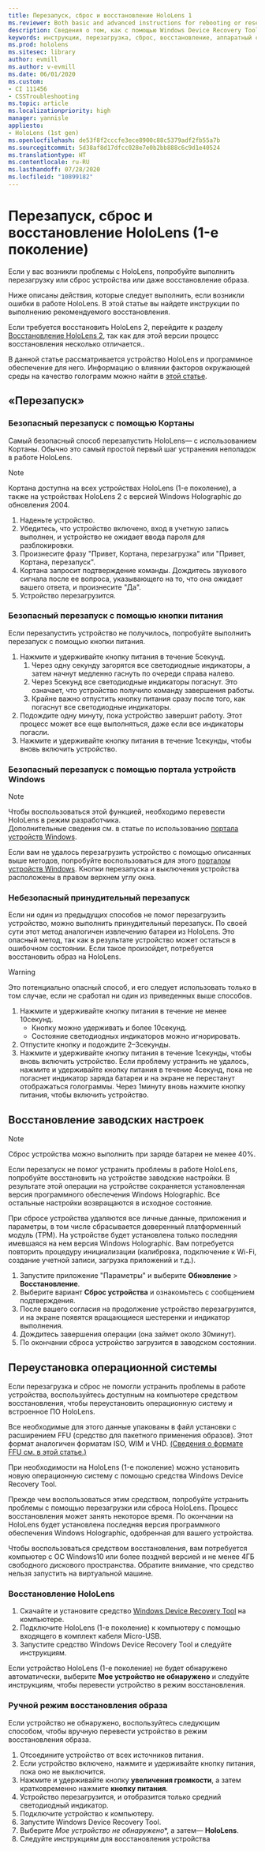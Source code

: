 ```yaml
---
title: Перезапуск, сброс и восстановление HoloLens 1
ms.reviewer: Both basic and advanced instructions for rebooting or resetting your HoloLens.
description: Сведения о том, как с помощью Windows Device Recovery Tool восстановить образ на устройство HoloLens первого поколения.
keywords: инструкции, перезагрузка, сброс, восстановление, аппаратный сброс, программный сброс, включение и выключение питания, HoloLens, завершение работы, wdrt, windows device recovery tool
ms.prod: hololens
ms.sitesec: library
author: evmill
ms.author: v-evmill
ms.date: 06/01/2020
ms.custom:
- CI 111456
- CSSTroubleshooting
ms.topic: article
ms.localizationpriority: high
manager: yannisle
appliesto:
- HoloLens (1st gen)
ms.openlocfilehash: de53f8f2cccfe3ece8900c88c5379adf2fb55a7b
ms.sourcegitcommit: 5d38af8d17dfcc028e7e0b2bb888c6c9d1e40524
ms.translationtype: HT
ms.contentlocale: ru-RU
ms.lasthandoff: 07/28/2020
ms.locfileid: "10899182"
---
```

# Перезапуск, сброс и восстановление HoloLens (1-е поколение)

Если у вас возникли проблемы с HoloLens, попробуйте выполнить перезагрузку или сброс устройства или даже восстановление образа.

Ниже описаны действия, которые следует выполнить, если возникли ошибки в работе HoloLens.  В этой статье вы найдете инструкции по выполнению рекомендуемого восстановления.

Если требуется восстановить HoloLens 2, перейдите к разделу [Восстановление HoloLens 2](https://docs.microsoft.com/hololens/hololens-recovery), так как для этой версии процесс восстановления несколько отличается..

В данной статье рассматривается устройство HoloLens и программное обеспечение для него. Информацию о влиянии факторов окружающей среды на качество голограмм можно найти в [этой статье](hololens-environment-considerations.md).

## «Перезапуск»

### Безопасный перезапуск с помощью Кортаны

Самый безопасный способ перезапустить HoloLens— с использованием Кортаны. Обычно это самый простой первый шаг устранения неполадок в работе HoloLens. 

> [!NOTE]
> Кортана доступна на всех устройствах HoloLens (1-е поколение),
> а также на устройствах HoloLens 2 с версией Windows Holographic до обновления 2004.

1. Наденьте устройство.
1. Убедитесь, что устройство включено, вход в учетную запись выполнен, и устройство не ожидает ввода пароля для разблокировки.
1. Произнесите фразу "Привет, Кортана, перезагрузка" или "Привет, Кортана, перезапуск".
1. Кортана запросит подтверждение команды. Дождитесь звукового сигнала после ее вопроса, указывающего на то, что она ожидает вашего ответа, и произнесите "Да".
1. Устройство перезагрузится.

### Безопасный перезапуск с помощью кнопки питания

Если перезапустить устройство не получилось, попробуйте выполнить перезапуск с помощью кнопки питания.

1. Нажмите и удерживайте кнопку питания в течение 5секунд.
   1. Через одну секунду загорятся все светодиодные индикаторы, а затем начнут медленно гаснуть по очереди справа налево.
   1. Через 5секунд все светодиодные индикаторы погаснут. Это означает, что устройство получило команду завершения работы.
   1. Крайне важно отпустить кнопку питания сразу после того, как погаснут все светодиодные индикаторы.
1. Подождите одну минуту, пока устройство завершит работу. Этот процесс может все еще выполняться, даже если все индикаторы погасли.
1. Нажмите и удерживайте кнопку питания в течение 1секунды, чтобы вновь включить устройство.

### Безопасный перезапуск с помощью портала устройств Windows

> [!NOTE]
> Чтобы воспользоваться этой функцией, необходимо перевести HoloLens в режим разработчика.  
> Дополнительные сведения см. в статье по использованию [портала устройств Windows](https://docs.microsoft.com/windows/mixed-reality/using-the-windows-device-portal).

Если вам не удалось перезагрузить устройство с помощью описанных выше методов, попробуйте воспользоваться для этого [порталом устройств Windows](https://docs.microsoft.com/windows/mixed-reality/using-the-windows-device-portal). Кнопки перезапуска и выключения устройства расположены в правом верхнем углу окна.

### Небезопасный принудительный перезапуск

Если ни один из предыдущих способов не помог перезагрузить устройство, можно выполнить принудительный перезапуск. По своей сути этот метод аналогичен извлечению батареи из HoloLens.  Это опасный метод, так как в результате устройство может остаться в ошибочном состоянии.  Если такое произойдет, потребуется восстановить образ на HoloLens.  

> [!WARNING]
> Это потенциально опасный способ, и его следует использовать только в том случае, если не сработал ни один из приведенных выше способов.

1. Нажмите и удерживайте кнопку питания в течение не менее 10секунд.
   - Кнопку можно удерживать и более 10секунд.
   - Состояние светодиодных индикаторов можно игнорировать.
1. Отпустите кнопку и подождите 2–3секунды.
1. Нажмите и удерживайте кнопку питания в течение 1секунды, чтобы вновь включить устройство.
Если проблему устранить не удалось, нажмите и удерживайте кнопку питания в течение 4секунд, пока не погаснет индикатор заряда батареи и на экране не перестанут отображаться голограммы. Через 1минуту вновь нажмите кнопку питания, чтобы включить устройство.

## Восстановление заводских настроек

> [!NOTE]
> Сброс устройства можно выполнить при заряде батареи не менее 40%.

Если перезапуск не помог устранить проблемы в работе HoloLens, попробуйте восстановить на устройстве заводские настройки.  В результате этой операции на устройстве сохраняется установленная версия программного обеспечения Windows Holographic. Все остальные настройки возвращаются в исходное состояние.

При сбросе устройства удаляются все личные данные, приложения и параметры, в том числе сбрасывается доверенный платформенный модуль (TPM). На устройстве будет установлена только последняя имевшаяся на нем версия Windows Holographic. Вам потребуется повторить процедуру инициализации (калибровка, подключение к Wi-Fi, создание учетной записи, загрузка приложений и т.д.).

1. Запустите приложение "Параметры" и выберите **Обновление** > **Восстановление**.
1. Выберите вариант **Сброс устройства** и ознакомьтесь с сообщением подтверждения.
1. После вашего согласия на продолжение устройство перезагрузится, и на экране появятся вращающиеся шестеренки и индикатор выполнения.
1. Дождитесь завершения операции (она займет около 30минут).
1. По окончании сброса устройство загрузится в заводском состоянии.

## Переустановка операционной системы

Если перезагрузка и сброс не помогли устранить проблемы в работе устройства, воспользуйтесь доступным на компьютере средством восстановления, чтобы переустановить операционную систему и встроенное ПО HoloLens.  

Все необходимые для этого данные упакованы в файл установки с расширением FFU (средство для пакетного применения образов).  Этот формат аналогичен форматам ISO, WIM и VHD.  [(Сведения о формате FFU см. в этой статье.)](https://docs.microsoft.com/windows-hardware/manufacture/desktop/wim-vs-ffu-image-file-formats)

При необходимости на HoloLens (1-е поколение) можно установить новую операционную систему с помощью средства Windows Device Recovery Tool.

Прежде чем воспользоваться этим средством, попробуйте устранить проблемы с помощью перезагрузки или сброса HoloLens. Процесс восстановления может занять некоторое время.  По окончании на HoloLens будет установлена последняя версия программного обеспечения Windows Holographic, одобренная для вашего устройства.

Чтобы воспользоваться средством восстановления, вам потребуется компьютер с ОС Windows10 или более поздней версией и не менее 4ГБ свободного дискового пространства.  Обратите внимание, что средство нельзя запустить на виртуальной машине.

### Восстановление HoloLens

1. Скачайте и установите средство [Windows Device Recovery Tool](https://support.microsoft.com/help/12379/windows-10-mobile-device-recovery-tool-faq) на компьютере.
1. Подключите HoloLens (1-е поколение) к компьютеру с помощью входящего в комплект кабеля Micro-USB.
1. Запустите средство Windows Device Recovery Tool и следуйте инструкциям.

Если устройство HoloLens (1-е поколение) не будет обнаружено автоматически, выберите **Мое устройство не обнаружено** и следуйте инструкциям, чтобы перевести устройство в режим восстановления.

### Ручной режим восстановления образа

Если устройство не обнаружено, воспользуйтесь следующим способом, чтобы вручную перевести устройство в режим восстановления образа.

1. Отсоедините устройство от всех источников питания.
1. Если устройство включено, нажмите и удерживайте кнопку питания, пока оно не выключится.
1. Нажмите и удерживайте кнопку **увеличения громкости**, а затем кратковременно нажмите **кнопку питания**. 
1. Устройство перезагрузится, и отобразится только средний светодиодный индикатор.
1. Подключите устройство к компьютеру.
1. Запустите Windows Device Recovery Tool.
1. Выберите *Мое устройство не обнаружено**, а затем— **HoloLens**. 
1. Следуйте инструкциям для восстановления устройства
